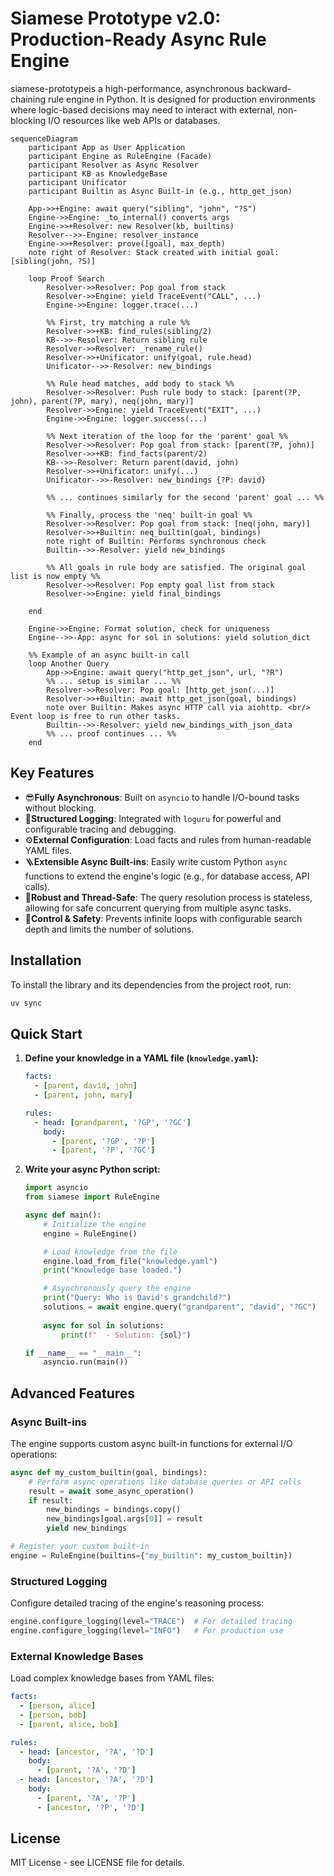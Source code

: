 # Siamese Prototype v2.0: Production-Ready Async Rule Engine

siamese-prototypeis a high-performance, asynchronous backward-chaining rule engine in Python. It is designed for production environments where logic-based decisions may need to interact with external, non-blocking I/O resources like web APIs or databases.

```mermaid
sequenceDiagram
    participant App as User Application
    participant Engine as RuleEngine (Facade)
    participant Resolver as Async Resolver
    participant KB as KnowledgeBase
    participant Unificator
    participant Builtin as Async Built-in (e.g., http_get_json)

    App->>+Engine: await query("sibling", "john", "?S")
    Engine->>Engine: _to_internal() converts args
    Engine->>+Resolver: new Resolver(kb, builtins)
    Resolver-->>-Engine: resolver_instance
    Engine->>+Resolver: prove([goal], max_depth)
    note right of Resolver: Stack created with initial goal: [sibling(john, ?S)]

    loop Proof Search
        Resolver->>Resolver: Pop goal from stack
        Resolver->>Engine: yield TraceEvent("CALL", ...)
        Engine->>Engine: logger.trace(...)

        %% First, try matching a rule %%
        Resolver->>+KB: find_rules(sibling/2)
        KB-->>-Resolver: Return sibling rule
        Resolver->>Resolver: _rename_rule()
        Resolver->>+Unificator: unify(goal, rule.head)
        Unificator-->>-Resolver: new_bindings

        %% Rule head matches, add body to stack %%
        Resolver->>Resolver: Push rule body to stack: [parent(?P, john), parent(?P, mary), neq(john, mary)]
        Resolver->>Engine: yield TraceEvent("EXIT", ...)
        Engine->>Engine: logger.success(...)

        %% Next iteration of the loop for the 'parent' goal %%
        Resolver->>Resolver: Pop goal from stack: [parent(?P, john)]
        Resolver->>+KB: find_facts(parent/2)
        KB-->>-Resolver: Return parent(david, john)
        Resolver->>+Unificator: unify(...)
        Unificator-->>-Resolver: new_bindings {?P: david}

        %% ... continues similarly for the second 'parent' goal ... %%

        %% Finally, process the 'neq' built-in goal %%
        Resolver->>Resolver: Pop goal from stack: [neq(john, mary)]
        Resolver->>+Builtin: neq_builtin(goal, bindings)
        note right of Builtin: Performs synchronous check
        Builtin-->>-Resolver: yield new_bindings

        %% All goals in rule body are satisfied. The original goal list is now empty %%
        Resolver->>Resolver: Pop empty goal list from stack
        Resolver->>Engine: yield final_bindings

    end

    Engine->>Engine: Format solution, check for uniqueness
    Engine-->>-App: async for sol in solutions: yield solution_dict

    %% Example of an async built-in call
    loop Another Query
        App->>Engine: await query("http_get_json", url, "?R")
        %% ... setup is similar ... %%
        Resolver->>Resolver: Pop goal: [http_get_json(...)]
        Resolver->>+Builtin: await http_get_json(goal, bindings)
        note over Builtin: Makes async HTTP call via aiohttp. <br/> Event loop is free to run other tasks.
        Builtin-->>-Resolver: yield new_bindings_with_json_data
        %% ... proof continues ... %%
    end
```

## Key Features

-   😎**Fully Asynchronous**: Built on `asyncio` to handle I/O-bound tasks without blocking.
-   👀**Structured Logging**: Integrated with `loguru` for powerful and configurable tracing and debugging.
-   ⚙️**External Configuration**: Load facts and rules from human-readable YAML files.
-   🪜**Extensible Async Built-ins**: Easily write custom Python `async` functions to extend the engine's logic (e.g., for database access, API calls).
-   🚀**Robust and Thread-Safe**: The query resolution process is stateless, allowing for safe concurrent querying from multiple async tasks.
-   🧰**Control & Safety**: Prevents infinite loops with configurable search depth and limits the number of solutions.

## Installation

To install the library and its dependencies from the project root, run:
```bash
uv sync
```

## Quick Start

1.  **Define your knowledge in a YAML file (`knowledge.yaml`):**

    ```yaml
    facts:
      - [parent, david, john]
      - [parent, john, mary]

    rules:
      - head: [grandparent, '?GP', '?GC']
        body:
          - [parent, '?GP', '?P']
          - [parent, '?P', '?GC']
    ```

2.  **Write your async Python script:**

    ```python
    import asyncio
    from siamese import RuleEngine

    async def main():
        # Initialize the engine
        engine = RuleEngine()

        # Load knowledge from the file
        engine.load_from_file("knowledge.yaml")
        print("Knowledge base loaded.")

        # Asynchronously query the engine
        print("Query: Who is David's grandchild?")
        solutions = await engine.query("grandparent", "david", "?GC")
        
        async for sol in solutions:
            print(f"  - Solution: {sol}")

    if __name__ == "__main__":
        asyncio.run(main())
    ```

## Advanced Features

### Async Built-ins

The engine supports custom async built-in functions for external I/O operations:

```python
async def my_custom_builtin(goal, bindings):
    # Perform async operations like database queries or API calls
    result = await some_async_operation()
    if result:
        new_bindings = bindings.copy()
        new_bindings[goal.args[0]] = result
        yield new_bindings

# Register your custom built-in
engine = RuleEngine(builtins={"my_builtin": my_custom_builtin})
```

### Structured Logging

Configure detailed tracing of the engine's reasoning process:

```python
engine.configure_logging(level="TRACE")  # For detailed tracing
engine.configure_logging(level="INFO")   # For production use
```

### External Knowledge Bases

Load complex knowledge bases from YAML files:

```yaml
facts:
  - [person, alice]
  - [person, bob]
  - [parent, alice, bob]

rules:
  - head: [ancestor, '?A', '?D']
    body:
      - [parent, '?A', '?D']
  - head: [ancestor, '?A', '?D']
    body:
      - [parent, '?A', '?P']
      - [ancestor, '?P', '?D']
```

## License

MIT License - see LICENSE file for details. 